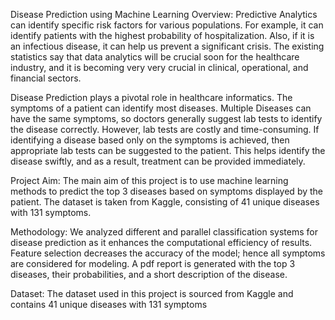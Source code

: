 Disease Prediction using Machine Learning
Overview:
Predictive Analytics can identify specific risk factors for various populations. For example, it can identify patients with the highest probability of hospitalization. Also, if it is an infectious disease, it can help us prevent a significant crisis. The existing statistics say that data analytics will be crucial soon for the healthcare industry, and it is becoming very very crucial in clinical, operational, and financial sectors.

Disease Prediction plays a pivotal role in healthcare informatics. The symptoms of a patient can identify most diseases. Multiple Diseases can have the same symptoms, so doctors generally suggest lab tests to identify the disease correctly. However, lab tests are costly and time-consuming. If identifying a disease based only on the symptoms is achieved, then appropriate lab tests can be suggested to the patient. This helps identify the disease swiftly, and as a result, treatment can be provided immediately.

Project Aim:
The main aim of this project is to use machine learning methods to predict the top 3 diseases based on symptoms displayed by the patient. The dataset is taken from Kaggle, consisting of 41 unique diseases with 131 symptoms.

Methodology:
We analyzed different and parallel classification systems for disease prediction as it enhances the computational efficiency of results. Feature selection decreases the accuracy of the model; hence all symptoms are considered for modeling. A pdf report is generated with the top 3 diseases, their probabilities, and a short description of the disease.

Dataset:
The dataset used in this project is sourced from Kaggle and contains 41 unique diseases with 131 symptoms
